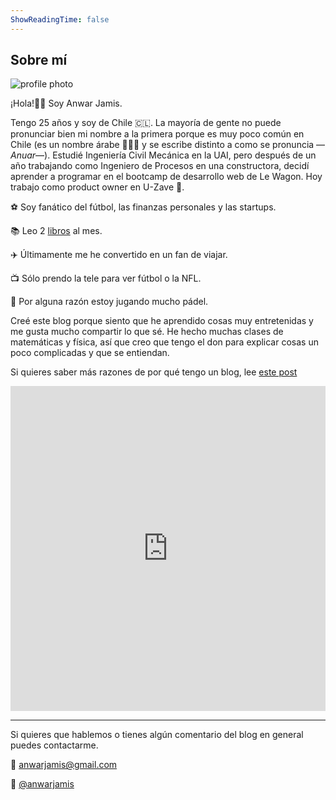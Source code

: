 ```yaml
---
ShowReadingTime: false
---
```

## Sobre mí

![profile photo](/profile_photo.png)

¡Hola!✌🏼 Soy Anwar Jamis.

Tengo 25 años y soy de Chile 🇨🇱. La mayoría de gente no puede pronunciar bien mi nombre a la primera porque es muy poco común en Chile (es un nombre árabe 👳🏾‍♂️ y se escribe distinto a como se pronuncia —*Anuar*—). Estudié Ingeniería Civil Mecánica en la UAI, pero después de un año trabajando como Ingeniero de Procesos en una constructora, decidí aprender a programar en el bootcamp de desarrollo web de Le Wagon. Hoy trabajo como product owner en U-Zave 🚀.

⚽️ Soy fanático del fútbol, las finanzas personales y las startups.

📚 Leo 2 [libros](/categor%C3%ADas/libros) al mes.

✈️ Últimamente me he convertido en un fan de viajar.

📺 Sólo prendo la tele para ver fútbol o la NFL.

🎾 Por alguna razón estoy jugando mucho pádel.

Creé este blog porque siento que he aprendido cosas muy entretenidas y me gusta mucho compartir lo que sé. He hecho muchas clases de matemáticas y física, así que creo que tengo el don para explicar cosas un poco complicadas y que se entiendan.

Si quieres saber más razones de por qué tengo un blog, lee [este post](/posts/blog)

<iframe width="540" height="520" src="https://53ec45e4.sibforms.com/serve/MUIEAC_mvValEGQxNiaenPeUHVGhk-PKYT90dbDZpW9LA2ayBg_gaGqOrBv9eNJCUxPvSfNVbBv5UQ-ZeSqvkU1-i6ebFXkzKuxc-h2VP5-6p9L8KKLhmbZV6isqLRlOLFMvhIjYCF4TePv01EZMmvsyCYicSoZqwE-MY9bY6ZDL-RAnLURWPfjTIpiL4WuCVYbWU52-oz1Kz3YU" frameborder="0" scrolling="auto" allowfullscreen style="display: block;margin-left: auto;margin-right: auto;max-width: 100%;"></iframe>


---
Si quieres que hablemos o tienes algún comentario del blog en general puedes contactarme.

💌 anwarjamis@gmail.com

📲 [@anwarjamis](https://instagram.com/anwarjamis)
